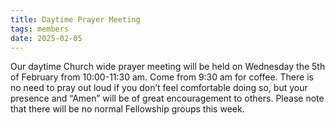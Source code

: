 ```yaml
---
title: Daytime Prayer Meeting
tags: members
date: 2025-02-05
---
```

Our daytime Church wide prayer meeting will be held on Wednesday the 5th of February from 10:00-11:30 am. 
Come from 9:30 am for coffee.
There is no need to pray out loud if you don’t feel comfortable doing so, but your presence and “Amen” will be of great encouragement to others. Please note that there will be no normal Fellowship groups this week.
